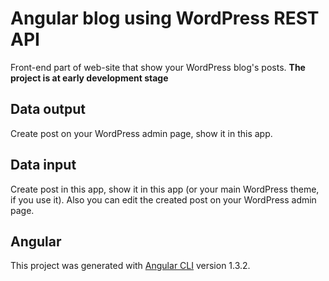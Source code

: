 # Angular blog using WordPress REST API

Front-end part of web-site that show your WordPress blog's posts.
**The project is at early development stage**

## Data output

Create post on your WordPress admin page, show it in this app.

## Data input

Create post in this app, show it in this app (or your main WordPress theme, if you use it). Also you can edit the created post on your WordPress admin page.

## Angular

This project was generated with [Angular CLI](https://github.com/angular/angular-cli) version 1.3.2.